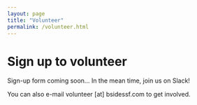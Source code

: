 ```yaml
---
layout: page
title: "Volunteer"
permalink: /volunteer.html
--- 
```


# Sign up to volunteer

Sign-up form coming soon... In the mean time, join us on Slack!

<script async defer src="https://bsidessf-slack.herokuapp.com/slackin.js?large"></script>

You can also e-mail volunteer [at] bsidessf.com to get involved.
